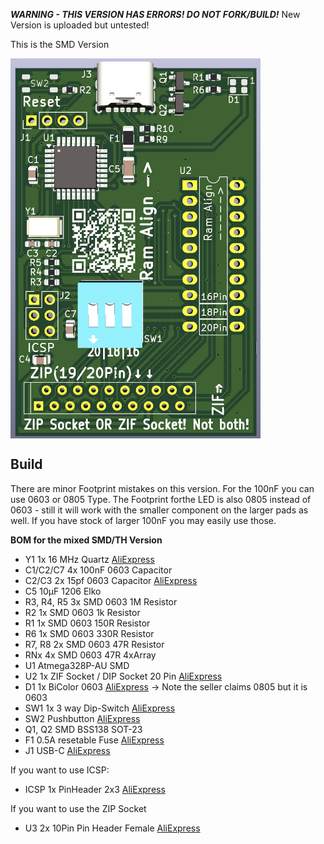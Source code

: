 ***WARNING - THIS VERSION HAS ERRORS! DO NOT FORK/BUILD!***
New Version is uploaded but untested!

This is the SMD Version

<img src="https://raw.githubusercontent.com/tops4u/Ram-Tester/refs/heads/main/Schematic/SMD/SMD_PCB_Render.jpg" width="400px" align="center"/>

## Build
There are minor Footprint mistakes on this version. For the 100nF you can use 0603 or 0805 Type. The Footprint forthe LED is also 0805 instead of 0603 - still it will work with the smaller component on the larger pads as well. If you have stock of larger 100nF you may easily use those.

**BOM for the mixed SMD/TH Version**
- Y1 1x 16 MHz Quartz [AliExpress](https://aliexpress.com/item/1005006003764861.html)
- C1/C2/C7 4x 100nF 0603 Capacitor
- C2/C3 2x 15pf 0603 Capacitor [AliExpress](https://aliexpress.com/item/32966526545.html)
- C5 10µF 1206 Elko
- R3, R4, R5 3x SMD 0603 1M Resistor
- R2 1x SMD 0603 1k Resistor
- R1 1x SMD 0603 150R Resistor
- R6 1x SMD 0603 330R Resistor
- R7, R8 2x SMD 0603 47R Resistor
- RNx 4x SMD 0603 47R 4xArray
- U1 Atmega328P-AU SMD
- U2 1x ZIF Socket / DIP Socket 20 Pin [AliExpress](https://aliexpress.com/item/1005007205054381.html)
- D1 1x BiColor 0603 [AliExpress](https://aliexpress.com/item/1005006283807337.html) -> Note the seller claims 0805 but it is 0603
- SW1 1x 3 way Dip-Switch [AliExpress](https://aliexpress.com/item/4001205849246.html)
- SW2 Pushbutton [AliExpress](https://aliexpress.com/item/4000555847543.html)
- Q1, Q2 SMD BSS138 SOT-23
- F1 0.5A resetable Fuse [AliExpress](https://aliexpress.com/item/33008877817.html)
- J1 USB-C [AliExpress](https://aliexpress.com/item/1005007847045492.html)
  
If you want to use ICSP:
- ICSP 1x PinHeader 2x3 [AliExpress](https://aliexpress.com/item/4000303366348.html)
  
If you want to use the ZIP Socket
- U3 2x 10Pin Pin Header Female [AliExpress](https://aliexpress.com/item/32717301965.html)
